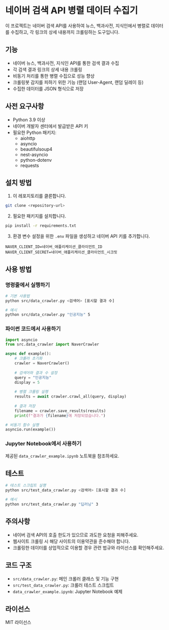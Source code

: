 # 네이버 검색 API 병렬 데이터 수집기

이 프로젝트는 네이버 검색 API를 사용하여 뉴스, 백과사전, 지식인에서 병렬로 데이터를 수집하고, 각 링크의 상세 내용까지 크롤링하는 도구입니다.

## 기능

- 네이버 뉴스, 백과사전, 지식인 API를 통한 검색 결과 수집
- 각 검색 결과 링크의 상세 내용 크롤링
- 비동기 처리를 통한 병렬 수집으로 성능 향상
- 크롤링봇 감지를 피하기 위한 기능 (랜덤 User-Agent, 랜덤 딜레이 등)
- 수집한 데이터를 JSON 형식으로 저장

## 사전 요구사항

- Python 3.9 이상
- 네이버 개발자 센터에서 발급받은 API 키
- 필요한 Python 패키지:
  - aiohttp
  - asyncio
  - beautifulsoup4
  - nest-asyncio
  - python-dotenv
  - requests

## 설치 방법

1. 이 레포지토리를 클론합니다.

```bash
git clone <repository-url>
```

2. 필요한 패키지를 설치합니다.

```bash
pip install -r requirements.txt
```

3. 환경 변수 설정을 위한 `.env` 파일을 생성하고 네이버 API 키를 추가합니다.

```
NAVER_CLIENT_ID=네이버_애플리케이션_클라이언트_ID
NAVER_CLIENT_SECRET=네이버_애플리케이션_클라이언트_시크릿
```

## 사용 방법

### 명령줄에서 실행하기

```bash
# 기본 사용법
python src/data_crawler.py <검색어> [표시할 결과 수]

# 예시
python src/data_crawler.py "인공지능" 5
```

### 파이썬 코드에서 사용하기

```python
import asyncio
from src.data_crawler import NaverCrawler

async def example():
    # 크롤러 초기화
    crawler = NaverCrawler()
    
    # 검색어와 결과 수 설정
    query = "인공지능"
    display = 5
    
    # 병렬 크롤링 실행
    results = await crawler.crawl_all(query, display)
    
    # 결과 저장
    filename = crawler.save_results(results)
    print(f"결과가 {filename}에 저장되었습니다.")

# 비동기 함수 실행
asyncio.run(example())
```

### Jupyter Notebook에서 사용하기

제공된 `data_crawler_example.ipynb` 노트북을 참조하세요.

## 테스트

```bash
# 테스트 스크립트 실행
python src/test_data_crawler.py <검색어> [표시할 결과 수]

# 예시
python src/test_data_crawler.py "딥러닝" 3
```

## 주의사항

- 네이버 검색 API의 호출 한도가 있으므로 과도한 요청을 피해주세요.
- 웹사이트 크롤링 시 해당 사이트의 이용약관을 준수해야 합니다.
- 크롤링한 데이터를 상업적으로 이용할 경우 관련 법규와 라이선스를 확인해주세요.

## 코드 구조

- `src/data_crawler.py`: 메인 크롤러 클래스 및 기능 구현
- `src/test_data_crawler.py`: 크롤러 테스트 스크립트
- `data_crawler_example.ipynb`: Jupyter Notebook 예제

## 라이선스

MIT 라이선스 